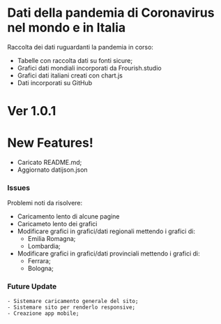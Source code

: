 # Dati della pandemia di Coronavirus nel mondo e in Italia


Raccolta dei dati ruguardanti la pandemia in corso:

  - Tabelle con raccolta dati su fonti sicure;
  - Grafici dati mondiali incorporati da Frourish.studio
  - Grafici dati italiani creati con chart.js
  - Dati incorporati su GitHub

# Ver 1.0.1 
# New Features!

  - Caricato README.md;
  - Aggiornato datijson.json 
  

### Issues

Problemi noti da risolvere:

 - Caricamento lento di alcune pagine
 - Caricameto lento dei grafici
 - Modificare grafici in grafici/dati regionali mettendo i grafici di:
   - Emilia Romagna;
   - Lombardia;
 - Modificare grafici in grafici/dati provinciali mettendo i grafici di:
   - Ferrara;
   - Bologna;


### Future Update
    
    
    - Sistemare caricamento generale del sito;
    - Sistemare sito per renderlo responsive;
    - Creazione app mobile;
    